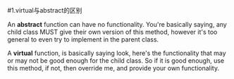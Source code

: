 #1.virtual与abstract的区别

An **abstract** function can have no functionality. You're basically saying, any child class MUST give their own version of this method, however it's too general to even try to implement in the parent class.

A **virtual** function, is basically saying look, here's the functionality that may or may not be good enough for the child class. So if it is good enough, use this method, if not, then override me, and provide your own functionality.
